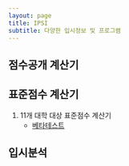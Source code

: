 ```yaml
---
layout: page
title: IPSI
subtitle: 다양한 입시정보 및 프로그램
---
```


## 점수공개 계산기

## 표준점수 계산기

1. 11개 대학 대상 표준점수 계산기
   - [베타테스트](https://semper-16.github.io/IPSI/STD_C/1/)

## 입시분석



